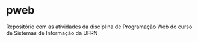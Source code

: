 # pweb
Repositório com as atividades da disciplina de Programação Web do curso de Sistemas de Informação da UFRN
